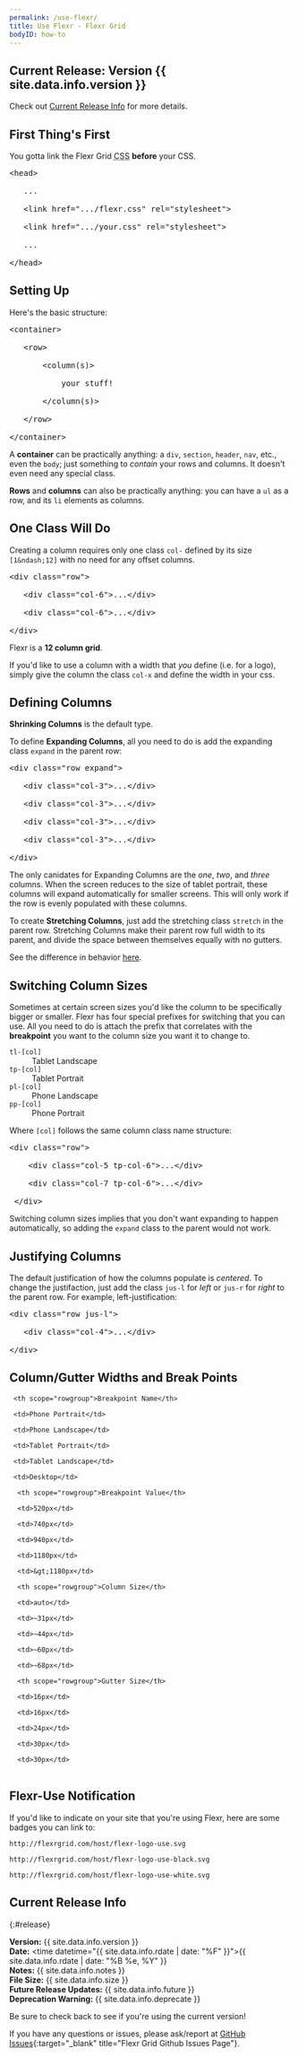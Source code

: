 ```yaml
---
permalink: /use-flexr/
title: Use Flexr - Flexr Grid
bodyID: how-to
---
```


## Current Release: Version {{ site.data.info.version }}

Check out [Current Release Info](#release) for more details.

## First Thing's First

You gotta link the Flexr Grid <abbr title="Cascading Style Sheets">CSS</abbr> <strong>before</strong> your CSS.

<pre>&lt;head&gt;

   ...

   &lt;link href=".../<span>flexr.css</span>" rel="stylesheet"&gt;

   &lt;link href=".../your.css" rel="stylesheet"&gt;

   ...

&lt;/head&gt;</pre>

## Setting Up

Here's the basic structure:

<pre>&lt;container&gt;

   &lt;row&gt;

       &lt;column(s)&gt;

           <span>your stuff!</span>

       &lt;/column(s)&gt;

   &lt;/row&gt;

&lt;/container&gt;</pre>

A <strong>container</strong> can be practically anything: a `div`, `section`, `header`, `nav`, etc., even the `body`; just something to <em>contain</em> your rows and columns. It doesn't even need any special class.

<strong>Rows</strong> and <strong>columns</strong> can also be practically anything: you can have a `ul` as a row, and its `li` elements as columns.

## One Class Will Do

Creating a column requires only one class `col-` defined by its size `[1&ndash;12]` with no need for any offset columns.

<pre>&lt;div class="row"&gt;

   &lt;div class="<span>col-6</span>"&gt;...&lt;/div&gt;

   &lt;div class="<span>col-6</span>"&gt;...&lt;/div&gt;

&lt;/div&gt;</pre>

Flexr is a <strong>12 column grid</strong>.

If you'd like to use a column with a width that _you_ define (i.e. for a logo), simply give the column the class `col-x` and define the width in your css.

## Defining Columns

<strong>Shrinking Columns</strong> is the default type.

To define <strong>Expanding Columns</strong>, all you need to do is add the expanding class `expand` in the parent row:

<pre>&lt;div class="row <span>expand</span>"&gt;

   &lt;div class="col-3"&gt;...&lt;/div&gt;

   &lt;div class="col-3"&gt;...&lt;/div&gt;

   &lt;div class="col-3"&gt;...&lt;/div&gt;

   &lt;div class="col-3"&gt;...&lt;/div&gt;

&lt;/div&gt;</pre>

The only canidates for Expanding Columns are the _one_, _two_, and _three_ columns. When the screen reduces to the size of tablet portrait, these columns will expand automatically for smaller screens. This will only work if the row is evenly populated with these columns.

To create <strong>Stretching Columns</strong>, just add the stretching class `stretch` in the parent row. Stretching Columns make their parent row full width to its parent, and divide the space between themselves equally with no gutters.

See the difference in behavior [here](/flexr-grid/).

## Switching Column Sizes

Sometimes at certain screen sizes you'd like the column to be specifically bigger or smaller. Flexr has four special prefixes for switching that you can use. All you need to do is attach the prefix that correlates with the <strong>breakpoint</strong> you want to the column size you want it to change to.

<dl>
   <dt><code>tl-[col]</code></dt>
   <dd>Tablet Landscape</dd>
   <dt><code>tp-[col]</code></dt>
   <dd>Tablet Portrait</dd>
   <dt><code>pl-[col]</code></dt>
   <dd>Phone Landscape</dd>
   <dt><code>pp-[col]</code></dt>
   <dd>Phone Portrait</dd>
</dl>

Where `[col]` follows the same column class name structure:

 <pre>&lt;div class="row"&gt;

    &lt;div class="col-5 <span>tp-col-6</span>"&gt;...&lt;/div&gt;

    &lt;div class="col-7 <span>tp-col-6</span>"&gt;...&lt;/div&gt;

 &lt;/div&gt;</pre>

Switching column sizes implies that you don't want expanding to happen automatically, so adding the `expand` class to the parent would not work.

## Justifying Columns

The default justification of how the columns populate is _centered_. To change the justifaction, just add the class `jus-l` for _left_ or `jus-r` for _right_ to the parent row. For example, left-justification:

<pre>&lt;div class="row <span>jus-l</span>"&gt;

   &lt;div class="col-4"&gt;...&lt;/div&gt;

&lt;/div&gt;</pre>

## Column/Gutter Widths and Break&nbsp;Points

<table>

   <tr>

     <th scope="rowgroup">Breakpoint Name</th>

     <td>Phone Portrait</td>

     <td>Phone Landscape</td>

     <td>Tablet Portrait</td>

     <td>Tablet Landscape</td>

     <td>Desktop</td>

   </tr>

   <tr>

      <th scope="rowgroup">Breakpoint Value</th>

      <td>520px</td>

      <td>740px</td>

      <td>940px</td>

      <td>1180px</td>

      <td>&gt;1180px</td>

   </tr>

   <tr>

      <th scope="rowgroup">Column Size</th>

      <td>auto</td>

      <td>~31px</td>

      <td>~44px</td>

      <td>~60px</td>

      <td>~68px</td>

   </tr>

   <tr>

      <th scope="rowgroup">Gutter Size</th>

      <td>16px</td>

      <td>16px</td>

      <td>24px</td>

      <td>30px</td>

      <td>30px</td>

   </tr>

</table>

## Flexr-Use Notification

If you'd like to indicate on your site that you're using Flexr, here are some badges you can link to:

```
http://flexrgrid.com/host/flexr-logo-use.svg

http://flexrgrid.com/host/flexr-logo-use-black.svg

http://flexrgrid.com/host/flexr-logo-use-white.svg
```

## Current Release Info
{:#release}

**Version:** {{ site.data.info.version }}<br>
**Date:** <time datetime="{{ site.data.info.rdate | date: "%F" }}">{{ site.data.info.rdate | date: "%B %e, %Y" }}</time><br>
**Notes:** {{ site.data.info.notes }}<br>
**File Size:** {{ site.data.info.size }}<br>
**Future Release Updates:** {{ site.data.info.future }}<br>
**Deprecation Warning:** {{ site.data.info.deprecate }}

Be sure to check back to see if you're using the current version!

If you have any questions or issues, please ask/report at [GitHub Issues](https://github.com/dmbdesignpdx/flexr/issues){:target="_blank" title="Flexr Grid Github Issues Page"}.
